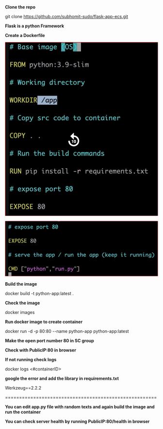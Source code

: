 **Clone the repo**


git clone https://github.com/subhomit-sudo/flask-app-ecs.git



**Flask is a python Framework**



**Create a Dockerfile**


![alt text](image-15.png)


![alt text](image-16.png)

**Build the image**


docker build -t python-app:latest .


**Check the image**


docker images


**Run docker image to create container**


docker run -d -p 80:80 --name python-app python-app:latest


**Make the open port number 80 in SC group**


**Check with PublicIP:80 in browser**



**If not running check logs**


docker logs <#containerID>



**google the error and add the library in requirements.txt**


Werkzeug==2.2.2



======================================================


**You can edit app.py file with random texts and again build the image and run the container**



**You can check server health by running PublicIP:80/health in browser**
